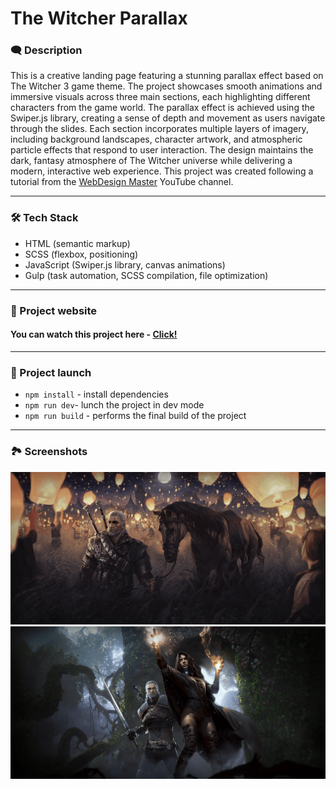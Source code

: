 # The Witcher Parallax

### 🗨️ Description

This is a creative landing page featuring a stunning parallax effect based on The Witcher 3 game theme. The project showcases smooth animations and immersive visuals across three main sections, each highlighting different characters from the game world. The parallax effect is achieved using the Swiper.js library, creating a sense of depth and movement as users navigate through the slides. Each section incorporates multiple layers of imagery, including background landscapes, character artwork, and atmospheric particle effects that respond to user interaction. The design maintains the dark, fantasy atmosphere of The Witcher universe while delivering a modern, interactive web experience. This project was created following a tutorial from the [WebDesign Master](https://www.youtube.com/watch?v=GLbI7BGdQ3o) YouTube channel.

---

### 🛠️ Tech Stack

- HTML (semantic markup)
- SCSS (flexbox, positioning)
- JavaScript (Swiper.js library, canvas animations)
- Gulp (task automation, SCSS compilation, file optimization)

---

### 📱 Project website

#### You can watch this project here - [Click!](https://nathanbailie.github.io/parallax-witcher/ 'Click to visit')

---

### 🚀 Project launch

- `npm install` - install dependencies
- `npm run dev`- lunch the project in dev mode
- `npm run build` - performs the final build of the project

---

### 🏞️ Screenshots

<img src="https://github.com/NathanBailie/parallax-witcher/raw/main/src/assets/screenshots/sc1.png" width="700" />
<img src="https://github.com/NathanBailie/parallax-witcher/raw/main/src/assets/screenshots/sc2.png" width="700" />
